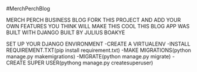#MerchPerchBlog

MERCH PERCH BUSINESS BLOG
FORK THIS PROJECT AND ADD YOUR OWN FEATURES YOU THINK WILL MAKE THIS COOL
THIS BLOG APP WAS BUILT WITH DJANGO 
BUILT BY JULIUS BOAKYE

SET UP YOUR DJANGO ENVIRONMENT
-CREATE A VIRTUALENV
-INSTALL REQUIREMENT.TXT(pip install requirement.txt)
-MAKE MIGRATIONS(python manage.py makemigrations)
-MIGRATE(python manage.py migrate)
-CREATE SUPER USER(pythong manage.py createsuperuser)
